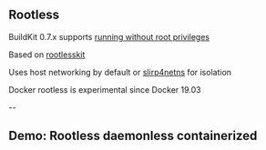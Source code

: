 ## Rootless

BuildKit 0.7.x supports [running without root privileges](https://github.com/moby/buildkit/blob/master/docs/rootless.md)

Based on [rootlesskit](https://github.com/rootless-containers/rootlesskit)

Uses host networking by default or [slirp4netns](https://github.com/rootless-containers/slirp4netns) for isolation

Docker rootless is experimental since Docker 19.03

--

## Demo: Rootless daemonless containerized

<!-- include: rootless_daemonless_containerized-0.command -->
